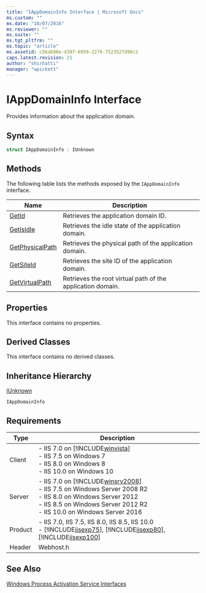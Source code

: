 ```yaml
---
title: "IAppDomainInfo Interface | Microsoft Docs"
ms.custom: ""
ms.date: "10/07/2016"
ms.reviewer: ""
ms.suite: ""
ms.tgt_pltfrm: ""
ms.topic: "article"
ms.assetid: c56ab96e-4307-6959-2276-7523527d96c2
caps.latest.revision: 21
author: "shirhatti"
manager: "wpickett"
---
```

# IAppDomainInfo Interface
Provides information about the application domain.  
  
## Syntax  
  
```cpp  
struct IAppDomainInfo : IUnknown  
```  
  
## Methods  
 The following table lists the methods exposed by the `IAppDomainInfo` interface.  
  
|Name|Description|  
|----------|-----------------|  
|[GetId](../../web-development-reference\webdev-native-api-reference/iappdomaininfo-getid-method.md)|Retrieves the application domain ID.|  
|[GetIsIdle](../../web-development-reference\webdev-native-api-reference/iappdomaininfo-getisidle-method.md)|Retrieves the idle state of the application domain.|  
|[GetPhysicalPath](../../web-development-reference\webdev-native-api-reference/iappdomaininfo-getphysicalpath-method.md)|Retrieves the physical path of the application domain.|  
|[GetSiteId](../../web-development-reference\webdev-native-api-reference/iappdomaininfo-getsiteid-method.md)|Retrieves the site ID of the application domain.|  
|[GetVirtualPath](../../web-development-reference\webdev-native-api-reference/iappdomaininfo-getvirtualpath-method.md)|Retrieves the root virtual path of the application domain.|  
  
## Properties  
 This interface contains no properties.  
  
## Derived Classes  
 This interface contains no derived classes.  
  
## Inheritance Hierarchy  
 [IUnknown](http://go.microsoft.com/fwlink/?LinkId=55951)  
  
 `IAppDomainInfo`  
  
## Requirements  
  
|Type|Description|  
|----------|-----------------|  
|Client|-   IIS 7.0 on [!INCLUDE[winvista](../../wmi-provider/includes/winvista-md.md)]<br />-   IIS 7.5 on Windows 7<br />-   IIS 8.0 on Windows 8<br />-   IIS 10.0 on Windows 10|  
|Server|-   IIS 7.0 on [!INCLUDE[winsrv2008](../../wmi-provider/includes/winsrv2008-md.md)]<br />-   IIS 7.5 on Windows Server 2008 R2<br />-   IIS 8.0 on Windows Server 2012<br />-   IIS 8.5 on Windows Server 2012 R2<br />-   IIS 10.0 on Windows Server 2016|  
|Product|-   IIS 7.0, IIS 7.5, IIS 8.0, IIS 8.5, IIS 10.0<br />-   [!INCLUDE[iisexp75](../../web-development-reference/native-code-api-reference/includes/iisexp75-md.md)], [!INCLUDE[iisexp80](../../web-development-reference/native-code-api-reference/includes/iisexp80-md.md)], [!INCLUDE[iisexp100](../../web-development-reference/native-code-api-reference/includes/iisexp100-md.md)]|  
|Header|Webhost.h|  
  
## See Also  
 [Windows Process Activation Service Interfaces](../../web-development-reference\webdev-native-api-reference/windows-process-activation-service-interfaces.md)